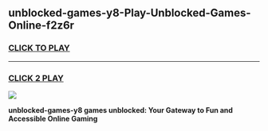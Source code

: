 
## unblocked-games-y8-Play-Unblocked-Games-Online-f2z6r
<h3>
<a href="https://premium76.site?title=unblocked-games-y8&ref=25A">CLICK TO PLAY</a></h3>
<hr>

<h3>
<a href="https://premium76.site?title=unblocked-games-y8&ref=25A">CLICK 2 PLAY</a>
  
</h3>

<a href="https://premium76.site?title=unblocked-games-y8&ref=25A"><img src="https://clearcache.store/games.png"></a>


**unblocked-games-y8 games unblocked: Your Gateway to Fun and Accessible Online Gaming**
